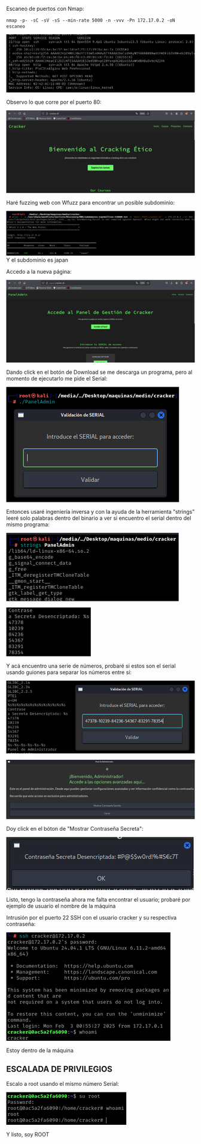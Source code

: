 Escaneo de puertos con Nmap:
```
nmap -p- -sC -sV -sS --min-rate 5000 -n -vvv -Pn 172.17.0.2 -oN escaneo
```

![](../../../Images/Pasted%20image%2020250202181030.png)

Observo lo que corre por el puerto 80:

![](../../../Images/Pasted%20image%2020250202181816.png)

Haré fuzzing web con Wfuzz para encontrar un posible subdominio:

![](../../../Images/Pasted%20image%2020250202182537.png)
Y el subdominio es japan

Accedo a la nueva página:

![](../../../Images/Pasted%20image%2020250202182810.png)

Dando click en el botón de Download se me descarga un programa, pero al momento de ejecutarlo me pide el Serial:

![](../../../Images/Pasted%20image%2020250202183907.png)

Entonces usaré ingeniería inversa y con la ayuda de la herramienta "strings" leeré solo palabras dentro del binario a ver si encuentro el serial dentro del mismo programa:

![](../../../Images/Pasted%20image%2020250202184056.png)

![](../../../Images/Pasted%20image%2020250202184107.png)

Y acá encuentro una serie de números, probaré si estos son el serial usando guiones para separar los números entre sí:

![](../../../Images/Pasted%20image%2020250202184258.png)

![](../../../Images/Pasted%20image%2020250202184318.png)

Doy click en el bóton de "Mostrar Contraseña Secreta":

![](../../../Images/Pasted%20image%2020250202184456.png)

Listo, tengo la contraseña ahora me falta encontrar el usuario; probaré por ejemplo de usuario el nombre de la máquina

Intrusión por el puerto 22 SSH con el usuario cracker y su respectiva contraseña:

![](../../../Images/Pasted%20image%2020250202185553.png)

Estoy dentro de la máquina

## ESCALADA DE PRIVILEGIOS

Escalo a root usando el mismo número Serial:

![](../../../Images/Pasted%20image%2020250202185750.png)

Y listo, soy ROOT
